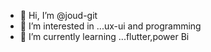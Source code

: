 - 👋 Hi, I’m @joud-git
- 👀 I’m interested in ...ux-ui and programming
- 🌱 I’m currently learning ...flutter,power Bi

<!---
joud-git/joud-git is a ✨ special ✨ repository because its `README.md` (this file) appears on your GitHub profile.
You can click the Preview link to take a look at your changes.
--->
